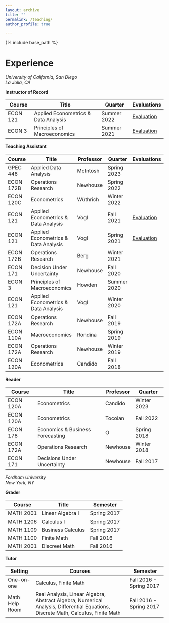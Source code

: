 ```yaml
---
layout: archive
title: ""
permalink: /teaching/
author_profile: true

---
```


{% include base_path %}

<!---
Teaching Statement
=====

&emsp;Click to view my [Teaching Statement as a pdf](https://credpath.github.io/files/Redpath_Teaching_Statement.pdf).

<details>

<summary>Click to view my Teaching Statement as text</summary>

<br>

I enjoy teaching. So I worked to become an outstanding TA. During my first time TAing, I did not quite live up to my standards. Nevertheless, I later won a TA Excellence award from the economics department. After years of TAing and preparatory coursework, I was ready to be an Instructor. I taught an intro-level course, <i>Principles of Macroeconomics</i>, and an upper-level elective, <i>Applied Econometrics & Data Analysis</i>. I found the experiences at times exhausting and thrilling. The students were pleased too: my approval ratings were 95% and 100%, respectively. <br> <br>

&emsp;&ensp;I want my classes to be transformative for all students. Therefore, I dedicated time to my pedagogical improvement. I completed coursework with the <i>Teaching + Learning Commons</i> and solicited feedback from students and a teaching consultant. As a TA, I took the “Teach to Help Students Learn” and “Build an Inclusive & Supportive Learning Community” workshops to improve my teaching strategies. I enrolled in <i>Intro to College Teaching</i> and a “Course Design Series” of workshops to design lectures, write a syllabus, and prepare as an Instructor. The courses improved my teaching and helped prepare me for a career in education.  <br> <br>

&emsp;&ensp;I set clear expectations for students from the first lecture and in the syllabus. This promotes the best learning and teaching environment. One Principles of Macroeconomics student said, “The way this course is outlined sets all the students on the right track to succeed. Overall, Professor Redpath is a great professor.” <br> <br>

&emsp;&ensp;With expectations set, I can focus on introducing economic frameworks and applying them to familiar settings. The application of course material facilitates a more profound understanding than rote memorization; hence application underpins my teaching strategy.  <br> <br>

&emsp;&ensp;For introductory classes, students apply course material by taking an abstract concept and connecting it to a lived experience. I believe sparking interest and creating connections between the course material and students' experiences is essential. I do this in two ways. First,  we read a range of news articles and dissect them in class with, for example, supply and demand graphs. This often leads to a lively discussion. Second, I ask students to write short reflections where they explain something using the economic tools from class. This strategy also fosters inclusion. The textbook or I may not anticipate students' economic insights in a new context. However, students can still reflect on their experiences and share them. These reflections also help me tailor the course to the student body.  <br> <br>

&emsp;&ensp;I intend to engage students with the articles and reflections, show them the breadth of economics, and allow them to discover economics in their personal lives. I hope this encourages a broader class of students to appreciate and major in economics. One Principles of Macroeconomics student said, “he is actually great at teaching and even made the class interesting especially with the weekly readings. Definitely would take another economics class with him.” <br> <br>

&emsp;&ensp;For upper-level electives, I assume students' curiosity, and I ask students to answer an empirical research question. I believe educators must do students justice by equipping them with advanced skills and knowledge they can use in their future pursuits. These courses should challenge students to engage with problems using core economic reasoning while developing specialized problem-solving toolkits. For my Applied Econometrics class, students quickly became proficient in R with problem sets that replicated academic papers and interpreted their results. One Applied Econometrics student said, “This course definitely will build your R skill. If you are interested in R and want to learn something, just take this class.”  <br> <br>

&emsp;&ensp;We also read and discussed academic papers from a diverse group of authors. The articles depict standard methods from class applied to new settings. I also selected articles to which they can relate. For example, one article we read in a Chinese context finally gave some international students that “ah ha” moment of understanding because they no longer lacked implicit contextual information. <br> <br>

&emsp;&ensp;I want to develop and teach similar applied econometrics courses tailored to the specific student body and curriculum. Applied econometrics is exciting to teach, valuable in academia and industry, and exactly the class I yearned for as an undergraduate. It also lends itself to empirical research. As a teaching assistant and instructor for applied econometrics, I sometimes acted as an informal advisor on undergraduate research projects. Advising students on their research projects is perhaps the greatest joy of teaching. I want to advise students on their research projects formally. Leading a practicum, advising honors theses, or teaching a project-based course would be particularly rewarding.  <br> <br>

&emsp;&ensp;Teaching has downsides too. The worst part of teaching is reckoning with academic integrity violations. I do not expect students to cheat, and I clearly define what is permissible and what is not. I am deeply disappointed when it happens. However, duty requires reporting academic violations, and I hope processing those violations is still a learning opportunity.  <br> <br>

&emsp;&ensp;I am committed to teaching. My experiences as an Instructor of Record, student evaluations, TA Excellence award, and pedagogy coursework demonstrate this commitment. They also confirm that I teach well. I worked to become a good teacher and will continue to do so as I continue to train and advise students in economics. Students wrote encouraging feedback while anonymously evaluating me and the course, which I share through the evaluation links below. <br> <br>

 </details>
 
 <br>
--->

Experience 
======

*University of California, San Diego<br>
La Jolla, CA*<br>

**Instructor of Record**<br>

Course    | Title | Quarter | Evaluations
--------  | ------------------------------------ | ----------- | ------------
ECON 121  | Applied Econometrics & Data Analysis | Summer 2022 | [Evaluation](https://credpath.github.io/files/Redpath_Connor_CAPE_-_ECON_121_-_Applied_Econometrics_&_Data_[A00]_(Redpath_Connor)_-_S222A.pdf)
ECON 3    | Principles of Macroeconomics         | Summer 2021 | [Evaluation](https://credpath.github.io/files/Redpath_Connor_CAPE_-_ECON_3_-_Principles_of_Macroeconomics_[A01]_(Redpath_Connor)_-_S121A.pdf)
 

**Teaching Assistant** <br>

 Course   | Title | Professor | Quarter | Evaluations
 -------- | ------------------------------------ | -------- | ----------- | ------------
GPEC 446	 | Applied Data Analysis	               | McIntosh	| Spring 2023 |
ECON 172B | Operations Research                  | Newhouse | Spring 2022 | 
ECON 120C | Econometrics                         | Wüthrich | Winter 2022 | 
ECON 121  | Applied Econometrics & Data Analysis | Vogl     | Fall 2021   | [Evaluation](https://credpath.github.io/files/Redpath_Connor_Student_IA_Evaluation_-_ECON_121_-_Applied_Econometrics_&_Data_[A00]_(Vogl_Tom_Saul)_-_FA21.pdf)
ECON 121  | Applied Econometrics & Data Analysis | Vogl     | Spring 2021 | [Evaluation](https://credpath.github.io/files/Redpath_Connor_Student_IA_Evaluation_-_ECON_121_-_Applied_Econometrics_&_Data_[B00]_(Vogl_Tom_Saul)_-_SP21.pdf)
ECON 172B | Operations Research                  | Berg     | Winter 2021 | 
ECON 171  | Decision Under Uncertainty           | Newhouse | Fall 2020   | 
ECON 3    | Principles of Macroeconomics         | Howden   | Summer 2020 | 
ECON 121  | Applied Econometrics & Data Analysis | Vogl     | Winter 2020 | 
ECON 172A | Operations Research                  | Newhouse | Fall 2019   | 
ECON 110A | Macroeconomics                       | Rondina  | Spring 2019 | 
ECON 172A | Operations Research                  | Newhouse | Winter 2019 | 
ECON 120A | Econometrics                         | Candido  | Fall 2018   | 


**Reader** <br>

 Course   | Title | Professor | Quarter 
 -------- | -------------------------------- | -------- | ----------- 
ECON 120A | Econometrics                     | Candido  | Winter 2023
ECON 120A | Econometrics                     | Tocoian  | Fall 2022
ECON 178  | Economics & Business Forecasting | O        | Spring 2018
ECON 172A | Operations Research              | Newhouse | Winter 2018
ECON 171  | Decisions Under Uncertainty      | Newhouse | Fall 2017  


*Fordham University<br> 
New York, NY*<br>

**Grader** <br>

 Course   | Title | Semester 
 -------- | ----------------- | -----------
MATH 2001 | Linear Algebra I  | Spring 2017
MATH 1206 | Calculus I        | Spring 2017
MATH 1109 | Business Calculus | Spring 2017
MATH 1100 | Finite Math       | Fall 2016
MATH 2001 | Discreet Math     | Fall 2016

**Tutor** <br>

Setting | Courses | Semester 
 -------------- | ----------------- | -----------
One-on-one      | Calculus, Finite Math  | Fall 2016 - Spring 2017
Math Help Room  | Real Analysis, Linear Algebra, Abstract Algebra, Numerical Analysis, Differential Equations, Discrete Math, Calculus, Finite Math | Fall 2016 - Spring 2017
